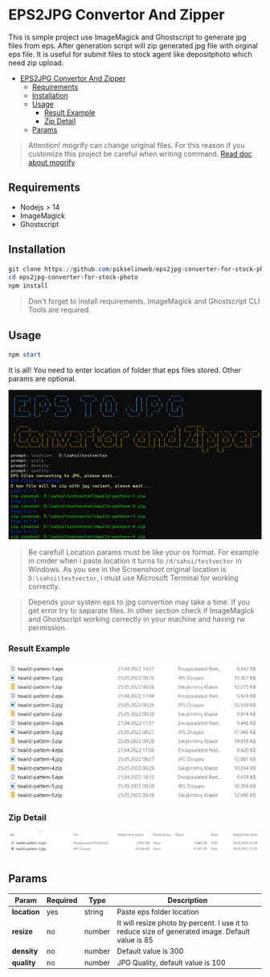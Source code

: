 # EPS2JPG Convertor And Zipper
This is simple project use ImageMagick and Ghostscript to generate jpg files from eps. After generation script will zip generated jpg file with orginal eps file. It is useful for submit files to stock agent like depositphoto which need zip upload.

- [EPS2JPG Convertor And Zipper](#eps2jpg-convertor-and-zipper)
  - [Requirements](#requirements)
  - [Installation](#installation)
  - [Usage](#usage)
    - [Result Example](#result-example)
    - [Zip Detail](#zip-detail)
  - [Params](#params)

> Attention! mogrify can change original files. For this reason if you customize this project be careful when writing command.  [Read doc about mogrify](https://imagemagick.org/script/mogrify.php)

## Requirements

- Nodejs > 14
- ImageMagick
- Ghostscript

## Installation

```powershell
git clone https://github.com/pikselinweb/eps2jpg-converter-for-stock-photo.git
cd eps2jpg-converter-for-stock-photo
npm install
```
> Don't forget to install requirements. ImageMagick and Ghostscript CLI Tools are required.

## Usage

```powershell
npm start
```
It is all! You need to enter location of folder that eps files stored. Other params are optional.

![Console Example](SS/console-example.jpg)

> Be careful! Location params must be like your os format. For example in cmder when i paste location it turns to `/d/sahsi/testvector` in Windows. As you see in the Screenshoot original location is `D:\sahsi\testvector`, i must use Microsoft Terminal for working correctly.

> Depends your system eps to jpg convertion may take a time. If you get error try to separate files. In other section check if ImageMagick and Ghostscript working correctly in your machine and having rw permission.

### Result Example

![File List](SS/file-list.jpg)

### Zip Detail

![Zip Detail](SS/zip-detail.jpg)

## Params

|Param|Required|Type|Description|
|-|-|-|-|
|__location__|yes|string|Paste eps folder location|
|__resize__|no|number|It will resize photo by percent. I use it to reduce size of generated image. Default value is 85|
|__density__|no|number|Default value is 300|
|__quality__|no|number|JPG Quality, default value is 100|
